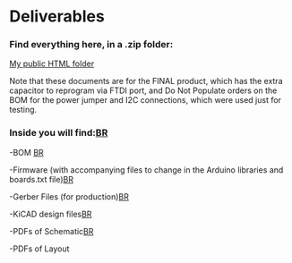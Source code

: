 # Deliverables
### Find everything here, in a .zip folder:
[My public HTML folder](http://ohm.bu.edu/~lasiukza/RedSeat%20Media/)

Note that these documents are for the FINAL product, which has the extra capacitor to reprogram via FTDI port, and Do Not Populate orders on the BOM for the power jumper and I2C connections, which were used just for testing.

### Inside you will find:[BR](BR.md)

-BOM [BR](BR.md)

-Firmware (with accompanying files to change in the Arduino libraries and boards.txt file)[BR](BR.md)

-Gerber Files (for production)[BR](BR.md)

-KiCAD design files[BR](BR.md)

-PDFs of Schematic[BR](BR.md)

-PDFs of Layout
